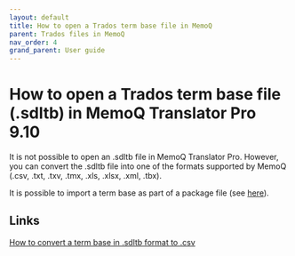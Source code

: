 ```yaml
---
layout: default
title: How to open a Trados term base file in MemoQ
parent: Trados files in MemoQ
nav_order: 4
grand_parent: User guide
---
```


# How to open a Trados term base file (.sdltb) in MemoQ Translator Pro 9.10

It is not possible to open an .sdltb file in MemoQ Translator Pro. However, you can convert the .sdltb file into one of the formats supported by MemoQ (.csv, .txt, .txv, .tmx, .xls, .xlsx, .xml, .tbx).

It is possible to import a term base as part of a package file (see [here](https://adgut1509.github.io/ProjektZaliczeniowy/docs/parent4/UGchild1/grandchild1.html)).

## Links

[How to convert a term base in .sdltb format to .csv](https://atrilsolutions.zendesk.com/hc/en-us/articles/360018335400-How-To-Convert-A-termbase-In-SDLTB-Format-To-CSV)
